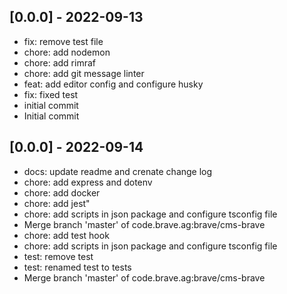 ## [0.0.0] - 2022-09-13

- fix: remove test file
- chore: add nodemon
- chore: add rimraf
- chore: add git message linter
- feat: add editor config and configure husky
- fix: fixed test
- initial commit
- Initial commit

## [0.0.0] - 2022-09-14

- docs: update readme and crenate change log
- chore: add express and dotenv
- chore: add docker
- chore: add jest"
- chore: add scripts  in json package and configure tsconfig file
- Merge branch 'master' of code.brave.ag:brave/cms-brave
- chore: add test hook
- chore: add scripts  in json package and configure tsconfig file
- test: remove test
- test: renamed test to tests
- Merge branch 'master' of code.brave.ag:brave/cms-brave